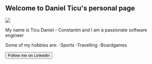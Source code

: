 ## Welcome to Daniel Ticu's personal page

<img src="img/ticu.jpg">

My name is Ticu Daniel - Constantin and I am a passionate software engineer

Some of my hobbies are:
-Sports 
-Travelling
-Boardgames



<form action="https://www.linkedin.com/in/daniel-ticu/">
    <input type="submit" value="Follow me on Linkedin" />
</form>
